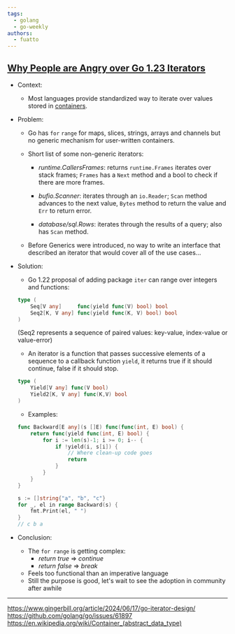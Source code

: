 ```yaml
---
tags:
  - golang
  - go-weekly
authors:
  - fuatto
---
```


## [Why People are Angry over Go 1.23 Iterators](https://www.gingerbill.org/article/2024/06/17/go-iterator-design/)

- Context:
    - Most languages provide standardized way to iterate over values stored in [containers](https://en.wikipedia.org/wiki/Container_(abstract_data_type)).
    
- Problem:

    - Go has `for` `range` for maps, slices, strings, arrays and channels but no generic mechanism for user-written containers.

    - Short list of some non-generic iterators:
        - *runtime.CallersFrames*: returns `runtime.Frames` iterates over stack frames; `Frames` has a `Next` method and a bool to check if there are more frames.

        - *bufio.Scanner*: iterates through an `io.Reader`; `Scan` method advances to the next value, `Bytes` method to return the value and `Err` to return error.

        - *database/sql.Rows*: iterates through the results of a query; also has `Scan` method.
    
    - Before Generics were introduced, no way to write an interface that described an iterator that would cover all of the use cases...

- Solution:

    - Go 1.22 proposal of adding package `iter` can range over integers and functions:

    ```go
    type (
	    Seq[V any]     func(yield func(V) bool) bool
	    Seq2[K, V any] func(yield func(K, V) bool) bool
    )
    ```
    (Seq2 represents a sequence of paired values: key-value, index-value or value-error)
    
    - An iterator is a function that passes successive elements of a sequence to a callback function `yield`, it returns true if it should continue, false if it should stop.

    ```go
    type (
        Yield[V any] func(V bool)
        Yield2[K, V any] func(K,V) bool
    )
    ```

    - Examples:

    ```go
    func Backward[E any](s []E) func(func(int, E) bool) {
        return func(yield func(int, E) bool) {
            for i := len(s)-1; i >= 0; i-- {
                if !yield(i, s[i]) {
                    // Where clean-up code goes
                    return
                }
            }
        }
    }

    s := []string{"a", "b", "c"}
    for _, el in range Backward(s) {
	    fmt.Print(el, " ")
    }
    // c b a
    ```

- Conclusion:
    - The `for range` is getting complex:
        - *return true* => *continue*
        - *return false* => *break*
    - Feels too functional than an imperative language
    - Still the purpose is good, let's wait to see the adoption in community after awhile

---
https://www.gingerbill.org/article/2024/06/17/go-iterator-design/
https://github.com/golang/go/issues/61897
https://en.wikipedia.org/wiki/Container_(abstract_data_type)

